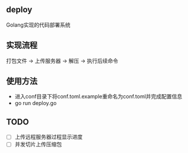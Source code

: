 ## deploy
Golang实现的代码部署系统

## 实现流程
打包文件 -> 上传服务器 -> 解压 -> 执行后续命令

## 使用方法
- 进入conf目录下将conf.toml.example重命名为conf.toml并完成配置信息
- go run deploy.go

## TODO
- [ ] 上传远程服务器过程显示进度
- [ ] 并发切片上传压缩包